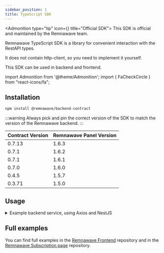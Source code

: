```yaml
---
sidebar_position: 1
title: TypeScript SDK
---
```


<Admonition type="tip" icon={<FaCheckCircle />} title="Official SDK">
This SDK is official and maintained by the Remnawave team.
</Admonition>

Remnawave TypeScript SDK is a library for convenient interaction with the RestAPI types.

It does not contain http-client, so you need to implement it yourself.

This SDK can be used in backend and frontend.

import Admonition from '@theme/Admonition';
import { FaCheckCircle } from "react-icons/fa";

## Installation

```bash
npm install @remnawave/backend-contract
```

:::warning
Always pick and pin the correct version of the SDK to match the version of the Remnawave backend.
:::

| Contract Version | Remnawave Panel Version |
| ---------------- | ----------------------- |
| 0.7.13           | 1.6.3                   |
| 0.7.1            | 1.6.2                   |
| 0.7.1            | 1.6.1                   |
| 0.7.0            | 1.6.0                   |
| 0.4.5            | 1.5.7                   |
| 0.3.71           | 1.5.0                   |

## Usage

<details>
<summary>Example backend service, using Axios and NestJS</summary>

```typescript
import axios from 'axios'

import { Injectable, Logger } from '@nestjs/common'
import { ConfigService } from '@nestjs/config'

import { GetUserByUsernameCommand } from '@remnawave/backend-contract'

import { ICommandResponse } from '../types/command-response.type'

@Injectable()
export class AxiosService {
    public axiosInstance: AxiosInstance
    private readonly logger = new Logger(AxiosService.name)

    constructor(private readonly configService: ConfigService) {
        this.axiosInstance = axios.create({
            baseURL: this.configService.getOrThrow('REMNAWAVE_PANEL_URL'),
            timeout: 45_000,
            headers: {
                // highlight-next-line-green
                'x-forwarded-for': '127.0.0.1', // use this headers to bypass the panel reverse proxy restrictions. So you can access the panel from bridge networks: http://remnawave:3000
                // highlight-next-line-green
                'x-forwarded-proto': 'https', // use this headers to bypass the panel reverse proxy restrictions. So you can access the panel from bridge networks: http://remnawave:3000
                Authorization: `Bearer ${this.configService.get('REMNAWAVE_API_TOKEN')}`
            }
        })

        const caddyAuthApiToken = this.configService.get('CADDY_AUTH_API_TOKEN')

        if (caddyAuthApiToken) {
            this.axiosInstance.defaults.headers.common['X-Api-Key'] = caddyAuthApiToken
        }
    }

    public async getUserByUsername(
        username: string
    ): Promise<ICommandResponse<GetUserByUsernameCommand.Response>> {
        try {
            const response = await this.axiosInstance.request<GetUserByUsernameCommand.Response>({
                method: GetUserByUsernameCommand.endpointDetails.REQUEST_METHOD,
                url: GetUserByUsernameCommand.url(username)
            })

            return {
                isOk: true,
                response: response.data
            }
        } catch (error) {
            if (error instanceof AxiosError) {
                this.logger.error('Error in Axios GetUserByUsername Request:', error.message)

                return {
                    isOk: false
                }
            } else {
                this.logger.error('Error in GetUserByUsername Request:', error)

                return {
                    isOk: false
                }
            }
        }
    }
}
```

</details>

## Full examples

You can find full examples in the [Remnawave Frontend](https://github.com/remnawave/frontend) repository and in the [Remnawave Subscription page](https://github.com/remnawave/subscription-page) repository.
